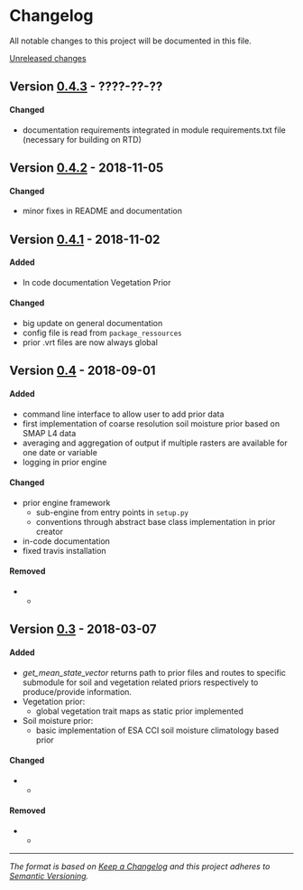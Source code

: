 # Changelog
All notable changes to this project will be documented in this file.

[Unreleased changes]

## Version [0.4.3] - ????-??-??
#### Changed
- documentation requirements integrated in module requirements.txt file (necessary for building on RTD)


## Version [0.4.2] - 2018-11-05

#### Changed
- minor fixes in README and documentation

## Version [0.4.1] - 2018-11-02
#### Added
- In code documentation Vegetation Prior

#### Changed
- big update on general documentation
- config file is read from `package_ressources`
- prior .vrt files are now always global



## Version [0.4] - 2018-09-01
#### Added
- command line interface to allow user to add prior data
- first implementation of coarse resolution soil moisture prior based on SMAP L4 data
- averaging and aggregation of output if multiple rasters are available for one date or variable
- logging in prior engine

#### Changed
- prior engine framework
  - sub-engine from entry points in `setup.py`
  - conventions through abstract base class implementation in prior creator
- in-code documentation
- fixed travis installation

#### Removed
- -

## Version [0.3] - 2018-03-07
#### Added
- *get\_mean\_state\_vector* returns path to prior files and routes to specific submodule for soil and vegetation related priors respectively to produce/provide information.
- Vegetation prior:
  - global vegetation trait maps as static prior implemented
- Soil moisture prior:
  - basic implementation of ESA CCI soil moisture climatology based prior

#### Changed
- -

#### Removed
- -

---
*The format is based on [Keep a Changelog](http://keepachangelog.com/en/1.0.0/)
and this project adheres to [Semantic Versioning](http://semver.org/spec/v2.0.0.html).*


[Unreleased changes]: https://github.com/multiply-org/prior-engine/compare/v0.4.3...HEAD
[0.4.3]: https://github.com/multiply-org/prior-engine/compare/v0.4.2...v0.4.3
[0.4.2]: https://github.com/multiply-org/prior-engine/compare/v0.4.1...v0.4.2
[0.4.1]: https://github.com/multiply-org/prior-engine/compare/v0.4...v0.4.1
[0.4]: https://github.com/multiply-org/prior-engine/compare/v0.3...v0.4
[0.3]: https://github.com/multiply-org/prior-engine/compare/c76e059...v0.3
